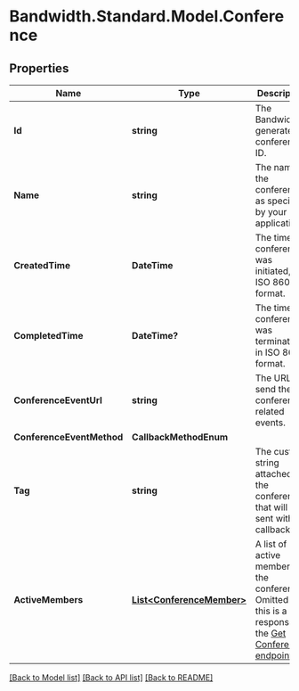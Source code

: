 
# Bandwidth.Standard.Model.Conference

## Properties

Name | Type | Description | Notes
------------ | ------------- | ------------- | -------------
**Id** | **string** | The Bandwidth-generated conference ID. | [optional] 
**Name** | **string** | The name of the conference, as specified by your application. | [optional] 
**CreatedTime** | **DateTime** | The time the conference was initiated, in ISO 8601 format. | [optional] 
**CompletedTime** | **DateTime?** | The time the conference was terminated, in ISO 8601 format. | [optional] 
**ConferenceEventUrl** | **string** | The URL to send the conference-related events. | [optional] 
**ConferenceEventMethod** | **CallbackMethodEnum** |  | [optional] 
**Tag** | **string** | The custom string attached to the conference that will be sent with callbacks. | [optional] 
**ActiveMembers** | [**List&lt;ConferenceMember&gt;**](ConferenceMember.md) | A list of active members of the conference. Omitted if this is a response to the [Get Conferences endpoint](/apis/voice#tag/Conferences/operation/listConferences). | [optional] 

[[Back to Model list]](../README.md#documentation-for-models)
[[Back to API list]](../README.md#documentation-for-api-endpoints)
[[Back to README]](../README.md)

